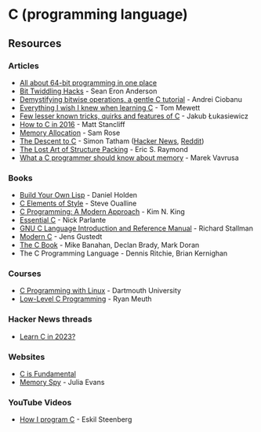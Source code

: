 # C (programming language)

## Resources

### Articles

* [All about 64-bit programming in one place](https://software.intel.com/content/www/us/en/develop/blogs/all-about-64-bit-programming-in-one-place.html)
* [Bit Twiddling Hacks](https://graphics.stanford.edu/~seander/bithacks.html) - Sean Eron Anderson
* [Demystifying bitwise operations, a gentle C tutorial](https://www.andreinc.net/2023/02/01/demystifying-bitwise-ops) - Andrei Ciobanu
* [Everything I wish I knew when learning C](https://tmewett.com/c-tips/) - Tom Mewett
* [Few lesser known tricks, quirks and features of C](https://blog.joren.ga/less-known-c) - Jakub Łukasiewicz
* [How to C in 2016](https://matt.sh/howto-c) - Matt Stancliff
* [Memory Allocation](https://samwho.dev/memory-allocation/) - Sam Rose
* [The Descent to C](https://www.chiark.greenend.org.uk/~sgtatham/cdescent/) - Simon Tatham ([Hacker News](https://news.ycombinator.com/item?id=7134798), [Reddit](https://www.reddit.com/r/programming/comments/1wcily/the_descent_to_c/))
* [The Lost Art of Structure Packing](https://www.catb.org/esr/structure-packing/) - Eric S. Raymond
* [What a C programmer should know about memory](https://marek.vavrusa.com/memory/) - Marek Vavrusa

### Books

* [Build Your Own Lisp](http://buildyourownlisp.com/contents) - Daniel Holden
* [C Elements of Style](http://www.oualline.com/books.free/style/index.html) - Steve Oualline
* [C Programming: A Modern Approach](https://smile.amazon.co.uk/C-Programming-Modern-Approach-King/dp/0393979504) - Kim N. King
* [Essential C](http://cslibrary.stanford.edu/101/EssentialC.pdf) - Nick Parlante
* [GNU C Language Introduction and Reference Manual](http://www.davisr.me/dropbox/rms-c-20221008/c.pdf) - Richard Stallman
* [Modern C](https://hal.inria.fr/hal-02383654/document) - Jens Gustedt
* [The C Book](https://publications.gbdirect.co.uk/c_book/) - Mike Banahan, Declan Brady, Mark Doran
* The C Programming Language - Dennis Ritchie, Brian Kernighan

### Courses

* [C Programming with Linux](https://www.edx.org/professional-certificate/dartmouth-imtx-c-programming-with-linux) - Dartmouth University
* [Low-Level C Programming](https://www.youtube.com/playlist?list=PL3GWPKM6L17H0RyU2o7p9gCnepjSTaHia) - Ryan Meuth

### Hacker News threads

* [Learn C in 2023?](https://news.ycombinator.com/item?id=34105770)

### Websites

* [C is Fundamental](https://www.cl72.org/)
* [Memory Spy](https://memory-spy.wizardzines.com/game.html) - Julia Evans

### YouTube Videos

* [How I program C](https://www.youtube.com/watch?v=443UNeGrFoM) - Eskil Steenberg
